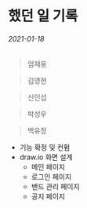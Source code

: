 # 했던 일 기록



###### 2021-01-18

> 엄재웅





> 김영현





> 신인섭





> 박성우





> 백유정

- 기능 확정 및 컨펌
- draw.io 화면 설계
  - 메인 페이지
  - 로그인 페이지
  - 밴드 관리 페이지
  - 공지 페이지
